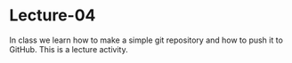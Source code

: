 # Lecture-04
In class we learn how to make a simple git repository and how to push it to GitHub. This is a lecture activity.
